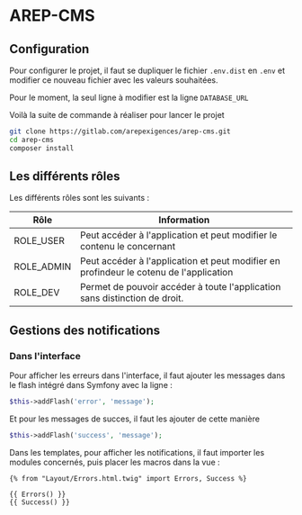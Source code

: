 # AREP-CMS

## Configuration

Pour configurer le projet, il faut se dupliquer le fichier ```.env.dist``` en ```.env``` et modifier
 ce nouveau fichier avec les valeurs souhaitées.

Pour le moment, la seul ligne à modifier est la ligne ```DATABASE_URL```

Voilà la suite de commande à réaliser pour lancer le projet

```bash
git clone https://gitlab.com/arepexigences/arep-cms.git
cd arep-cms
composer install
```
## Les différents rôles

Les différents rôles sont les suivants :

| Rôle | Information |
| ---- | ----------- |
|ROLE_USER| Peut accéder à l'application et peut modifier le contenu le concernant |
|ROLE_ADMIN| Peut accéder à l'application et peut modifier en profindeur le cotenu de l'application |
|ROLE_DEV|Permet de pouvoir accéder à toute l'application sans distinction de droit.|

## Gestions des notifications

### Dans l'interface
Pour afficher les erreurs dans l'interface, il faut ajouter les messages dans le flash intégré dans Symfony avec la ligne : 
```php
$this->addFlash('error', 'message');
```
Et pour les messages de succes, il faut les ajouter de cette manière

```php
$this->addFlash('success', 'message');
```

Dans les templates, pour afficher les notifications, il faut importer les modules concernés, puis placer les macros dans la vue : 

```twig
{% from "Layout/Errors.html.twig" import Errors, Success %}

{{ Errors() }}
{{ Success() }}
```